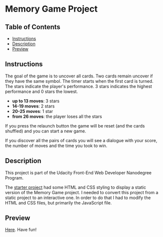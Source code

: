 # Memory Game Project
## Table of Contents

* [Instructions](#instructions)
* [Description](#description)
* [Preview](#preview)

## Instructions

The goal of the game is to uncover all cards. Two cards remain uncover if they have the same symbol. 
The timer starts when the first card is turned. 
The stars indicate the player's performance. 3 stars indicates the highest performance and 0 stars the lowest.

- **up to 13 moves**: 3 stars
- **14-19 moves**: 2 stars
- **20-25 moves**: 1 star
- **from 26 moves**: the player loses all the stars

If you press the relaunch button the game will be reset (and the cards shuffled) and you can start a new game.

If you discover all the pairs of cards you will see a dialogue with your score, the number of moves and the time you took to win.

## Description

This project is part of the Udacity Front-End Web Developer Nanodegree Program.

The [starter project](https://github.com/udacity/fend-project-memory-game) had some HTML and CSS styling to display a static version of the Memory Game project. 
I needed to convert this project from a static project to an interactive one. In order to do that I had to modify the HTML and CSS files, but primarily the JavaScript file.

## Preview

[Here](https://htmlpreview.github.io/?https://github.com/ChiaraTorta/memory-game-fend-project/blob/master/index.html). Have fun!




